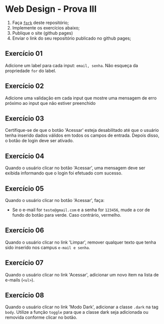 # Web Design - Prova III
1. Faça [`fork`](https://docs.github.com/pt/get-started/quickstart/fork-a-repo) deste repositório;
2. Implemente os exercícios abaixo;
3. Publique o site (github pages)
4. Enviar o link do seu repositório publicado no github pages;

**Exercício 01**
------------
Adicione um label para cada input: `email, senha`. Não esqueça da propriedade `for` do label.

**Exercício 02**
-----------
Adicione uma validação em cada input que mostre uma mensagem de erro próximo ao input que não estiver preenchido 

**Exercício 03**
-----------
Certifique-se de que o botão 'Acessar' esteja desabilitado até que o usuário tenha inserido dados válidos em todos os campos de entrada. Depois disso, o botão de login deve ser ativado.

**Exercício 04**
-----------
Quando o usuário clicar no botão 'Acessar', uma mensagem deve ser exibida informando que o login foi efetuado com sucesso.

**Exercício 05**
-----------
Quando o usuário clicar no botão 'Acessar', faça:
- Se o e-mail for `teste@gmail.com` e a senha for `123456`, mude a cor de fundo do botão para verde. Caso contrário, vermelho.

**Exercício 06**
-----------
Quando o usuário clicar no link 'Limpar', remover qualquer texto que tenha sido inserido nos campus `e-mail e senha`.

**Exercício 07**
-----------
Quando o usuário clicar no link 'Acessar', adicionar um novo item na lista de e-mails (`<ul>`).

**Exercício 08**
-----------
Quando o usuário clicar no link 'Modo Dark', adicionar a classe `.dark` na tag `body`. Utilize a função `toggle` para que a classe dark seja adicionada ou removida conforme clicar no botão.
